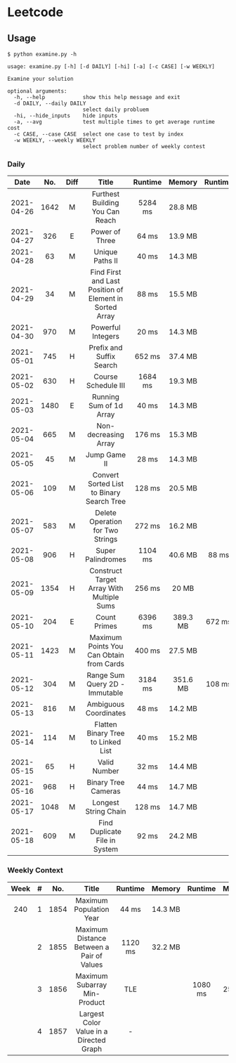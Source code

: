 # Leetcode
## Usage
```
$ python examine.py -h

usage: examine.py [-h] [-d DAILY] [-hi] [-a] [-c CASE] [-w WEEKLY]

Examine your solution

optional arguments:
  -h, --help            show this help message and exit
  -d DAILY, --daily DAILY
                        select daily probluem
  -hi, --hide_inputs    hide inputs
  -a, --avg             test multiple times to get average runtime cost
  -c CASE, --case CASE  select one case to test by index
  -w WEEKLY, --weekly WEEKLY
                        select problem number of weekly contest
```

### Daily ###
|Date      |No.  |Diff|Title                                                  |Runtime|Memory  |Runtime|Memory  |
|:--------:|:---:|:--:|:-----------------------------------------------------:|:-----:|:------:|:-----:|:------:|
|2021-04-26|1642 |M|Furthest Building You Can Reach                        |5284 ms|28.8  MB|       |        |
|2021-04-27|326  |E|Power of Three                                         |64   ms|13.9  MB|       |        |
|2021-04-28|63   |M|Unique Paths II                                        |40   ms|14.3  MB|       |        |
|2021-04-29|34   |M|Find First and Last Position of Element in Sorted Array|88   ms|15.5  MB|       |        |
|2021-04-30|970  |M|Powerful Integers                                      |20   ms|14.3  MB|       |        |
|2021-05-01|745  |H|Prefix and Suffix Search                               |652  ms|37.4  MB|       |        |
|2021-05-02|630  |H|Course Schedule III                                    |1684 ms|19.3  MB|       |        |
|2021-05-03|1480 |E|Running Sum of 1d Array                                |40   ms|14.3  MB|       |        |
|2021-05-04|665  |M|Non-decreasing Array                                   |176  ms|15.3  MB|       |        |
|2021-05-05|45   |M|Jump Game II                                           |28   ms|14.3  MB|       |        |
|2021-05-06|109  |M|Convert Sorted List to Binary Search Tree              |128  ms|20.5  MB|       |        |
|2021-05-07|583  |M|Delete Operation for Two Strings                       |272  ms|16.2  MB|       |        |
|2021-05-08|906  |H|Super Palindromes                                      |1104 ms|40.6  MB|88   ms|14.4  MB|
|2021-05-09|1354 |H|Construct Target Array With Multiple Sums              |256  ms|20    MB|       |        |
|2021-05-10|204  |E|Count Primes                                           |6396 ms|389.3 MB|672  ms|91.9  MB|
|2021-05-11|1423 |M|Maximum Points You Can Obtain from Cards               |400  ms|27.5  MB|       |        |
|2021-05-12|304  |M|Range Sum Query 2D - Immutable                         |3184 ms|351.6 MB|108  ms|17.6  MB|
|2021-05-13|816  |M|Ambiguous Coordinates                                  |48   ms|14.2  MB|       |        |
|2021-05-14|114  |M|Flatten Binary Tree to Linked List                     |40   ms|15.2  MB|       |        |
|2021-05-15|65   |H|Valid Number                                           |32   ms|14.4  MB|       |        |
|2021-05-16|968  |H|Binary Tree Cameras                                    |44   ms|14.7  MB|       |        |
|2021-05-17|1048 |M|Longest String Chain                                   |128  ms|14.7  MB|       |        |
|2021-05-18|609  |M|Find Duplicate File in System                          |92   ms|24.2  MB|       |        |


### Weekly Context ###
|Week |#    |No.  |Title                                              |Runtime|Memory  |Runtime|Memory  |
|:---:|:---:|:---:|:-------------------------------------------------:|:-----:|:------:|:-----:|:------:|
|240  |1    |1854 |Maximum Population Year                            |44   ms|14.3  MB|       |        |
|     |2    |1855 |Maximum Distance Between a Pair of Values          |1120 ms|32.2  MB|       |        |
|     |3    |1856 |Maximum Subarray Min-Product                       |TLE    |        |1080 ms|25.8  MB|
|     |4    |1857 |Largest Color Value in a Directed Graph            |-      |        |       |        |
